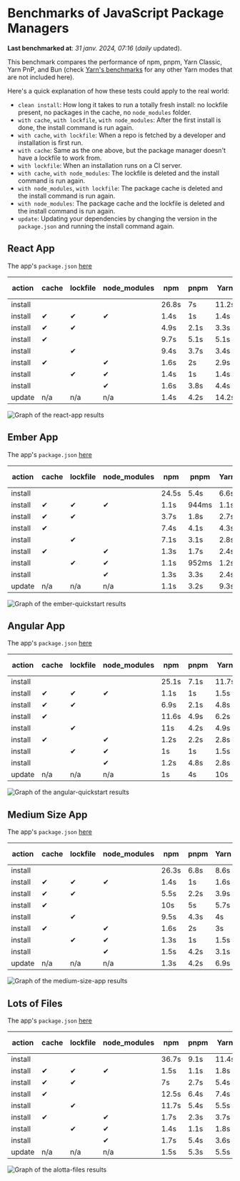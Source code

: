 # Benchmarks of JavaScript Package Managers

**Last benchmarked at**: _31 janv. 2024, 07:16_ (_daily_ updated).

This benchmark compares the performance of npm, pnpm, Yarn Classic, Yarn PnP, and Bun (check [Yarn's benchmarks](https://yarnpkg.com/benchmarks) for any other Yarn modes that are not included here).

Here's a quick explanation of how these tests could apply to the real world:

- `clean install`: How long it takes to run a totally fresh install: no lockfile present, no packages in the cache, no `node_modules` folder.
- `with cache`, `with lockfile`, `with node_modules`: After the first install is done, the install command is run again.
- `with cache`, `with lockfile`: When a repo is fetched by a developer and installation is first run.
- `with cache`: Same as the one above, but the package manager doesn't have a lockfile to work from.
- `with lockfile`: When an installation runs on a CI server.
- `with cache`, `with node_modules`: The lockfile is deleted and the install command is run again.
- `with node_modules`, `with lockfile`: The package cache is deleted and the install command is run again.
- `with node_modules`: The package cache and the lockfile is deleted and the install command is run again.
- `update`: Updating your dependencies by changing the version in the `package.json` and running the install command again.

## React App

The app's `package.json` [here](./fixtures/react-app/package.json)

| action  | cache | lockfile | node_modules| npm | pnpm | Yarn | Yarn PnP | Bun |
| ---     | ---   | ---      | ---         | --- | ---  | ---  | ---      | --- |
| install |       |          |             | 26.8s | 7s | 11.2s | 3.1s | 1.5s |
| install | ✔     | ✔        | ✔           | 1.4s | 1s | 1.4s | n/a | 54ms |
| install | ✔     | ✔        |             | 4.9s | 2.1s | 3.3s | 1s | 424ms |
| install | ✔     |          |             | 9.7s | 5.1s | 5.1s | 2.6s | 458ms |
| install |       | ✔        |             | 9.4s | 3.7s | 3.4s | 1s | 408ms |
| install | ✔     |          | ✔           | 1.6s | 2s | 2.9s | n/a | 78ms |
| install |       | ✔        | ✔           | 1.4s | 1s | 1.4s | n/a | 56ms |
| install |       |          | ✔           | 1.6s | 3.8s | 4.4s | n/a | 71ms |
| update  | n/a | n/a | n/a | 1.4s | 4.2s | 14.2s | 3.6s | 55ms |

<img alt="Graph of the react-app results" src="results/img/react-app.svg" />

## Ember App

The app's `package.json` [here](./fixtures/ember-quickstart/package.json)

| action  | cache | lockfile | node_modules| npm | pnpm | Yarn | Yarn PnP | Bun |
| ---     | ---   | ---      | ---         | --- | ---  | ---  | ---      | --- |
| install |       |          |             | 24.5s | 5.4s | 6.6s | 2.5s | 1.1s |
| install | ✔     | ✔        | ✔           | 1.1s | 944ms | 1.1s | n/a | 34ms |
| install | ✔     | ✔        |             | 3.7s | 1.8s | 2.7s | 979ms | 337ms |
| install | ✔     |          |             | 7.4s | 4.1s | 4.3s | 2.1s | 348ms |
| install |       | ✔        |             | 7.1s | 3.1s | 2.8s | 994ms | 328ms |
| install | ✔     |          | ✔           | 1.3s | 1.7s | 2.4s | n/a | 47ms |
| install |       | ✔        | ✔           | 1.1s | 952ms | 1.2s | n/a | 35ms |
| install |       |          | ✔           | 1.3s | 3.3s | 2.4s | n/a | 47ms |
| update  | n/a | n/a | n/a | 1.1s | 3.2s | 9.3s | 4.8s | 35ms |

<img alt="Graph of the ember-quickstart results" src="results/img/ember-quickstart.svg" />

## Angular App

The app's `package.json` [here](./fixtures/angular-quickstart/package.json)

| action  | cache | lockfile | node_modules| npm | pnpm | Yarn | Yarn PnP | Bun |
| ---     | ---   | ---      | ---         | --- | ---  | ---  | ---      | --- |
| install |       |          |             | 25.1s | 7.1s | 11.7s | 3.1s | 1.8s |
| install | ✔     | ✔        | ✔           | 1.1s | 1s | 1.5s | n/a | 39ms |
| install | ✔     | ✔        |             | 6.9s | 2.1s | 4.8s | 1.4s | 764ms |
| install | ✔     |          |             | 11.6s | 4.9s | 6.2s | 2.5s | 729ms |
| install |       | ✔        |             | 11s | 4.2s | 4.9s | 1.3s | 705ms |
| install | ✔     |          | ✔           | 1.2s | 2.2s | 2.8s | n/a | 53ms |
| install |       | ✔        | ✔           | 1s | 1s | 1.5s | n/a | 31ms |
| install |       |          | ✔           | 1.2s | 4.8s | 2.8s | n/a | 49ms |
| update  | n/a | n/a | n/a | 1s | 4s | 10s | 2.8s | 38ms |

<img alt="Graph of the angular-quickstart results" src="results/img/angular-quickstart.svg" />

## Medium Size App

The app's `package.json` [here](./fixtures/medium-size-app/package.json)

| action  | cache | lockfile | node_modules| npm | pnpm | Yarn | Yarn PnP | Bun |
| ---     | ---   | ---      | ---         | --- | ---  | ---  | ---      | --- |
| install |       |          |             | 26.3s | 6.8s | 8.6s | 3.2s | 1.3s |
| install | ✔     | ✔        | ✔           | 1.4s | 1s | 1.6s | n/a | 39ms |
| install | ✔     | ✔        |             | 5.5s | 2.2s | 3.9s | 1.3s | 377ms |
| install | ✔     |          |             | 10s | 5s | 5.7s | 2.8s | 411ms |
| install |       | ✔        |             | 9.5s | 4.3s | 4s | 1.3s | 363ms |
| install | ✔     |          | ✔           | 1.6s | 2s | 3s | n/a | 55ms |
| install |       | ✔        | ✔           | 1.3s | 1s | 1.5s | n/a | 40ms |
| install |       |          | ✔           | 1.5s | 4.2s | 3.1s | n/a | 52ms |
| update  | n/a | n/a | n/a | 1.3s | 4.2s | 6.9s | 2.6s | 48ms |

<img alt="Graph of the medium-size-app results" src="results/img/medium-size-app.svg" />

## Lots of Files

The app's `package.json` [here](./fixtures/alotta-files/package.json)

| action  | cache | lockfile | node_modules| npm | pnpm | Yarn | Yarn PnP | Bun |
| ---     | ---   | ---      | ---         | --- | ---  | ---  | ---      | --- |
| install |       |          |             | 36.7s | 9.1s | 11.4s | 3.9s | 1.8s |
| install | ✔     | ✔        | ✔           | 1.5s | 1.1s | 1.8s | n/a | 64ms |
| install | ✔     | ✔        |             | 7s | 2.7s | 5.4s | 1.5s | 660ms |
| install | ✔     |          |             | 12.5s | 6.4s | 7.4s | 3.3s | 665ms |
| install |       | ✔        |             | 11.7s | 5.4s | 5.5s | 1.6s | 649ms |
| install | ✔     |          | ✔           | 1.7s | 2.3s | 3.7s | n/a | 81ms |
| install |       | ✔        | ✔           | 1.4s | 1.1s | 1.8s | n/a | 59ms |
| install |       |          | ✔           | 1.7s | 5.4s | 3.6s | n/a | 75ms |
| update  | n/a | n/a | n/a | 1.5s | 5.3s | 5.5s | 3.5s | 104ms |

<img alt="Graph of the alotta-files results" src="results/img/alotta-files.svg" />